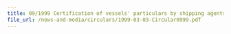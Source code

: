 ```yaml
---
title: 09/1999 Certification of vessels' particulars by shipping agents on dutiable sea-stores permits
file_url: /news-and-media/circulars/1999-03-03-Circular0999.pdf
---
```

